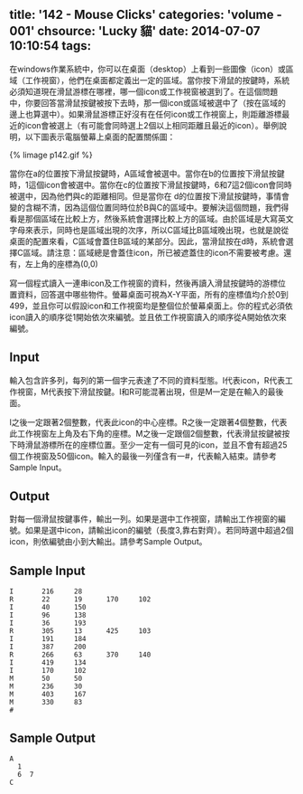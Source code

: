 title: '142 - Mouse Clicks'
categories: 'volume - 001'
chsource: 'Lucky 貓'
date: 2014-07-07 10:10:54
tags:
---

在windows作業系統中，你可以在桌面（desktop）上看到一些圖像（icon）或區域（工作視窗），他們在桌面都定義出一定的區域。當你按下滑鼠的按鍵時，系統必須知道現在滑鼠游標在哪裡，哪一個icon或工作視窗被選到了。在這個問題中，你要回答當滑鼠按鍵被按下去時，那一個icon或區域被選中了（按在區域的邊上也算選中）。如果滑鼠游標正好沒有在任何icon或工作視窗上，則距離游標最近的icon會被選上（有可能會同時選上2個以上相同距離且最近的icon）。舉例說明，以下圖表示電腦螢幕上桌面的配置關係圖：

{% limage p142.gif %}

當你在a的位置按下滑鼠按鍵時，A區域會被選中。當你在b的位置按下滑鼠按鍵時，1這個icon會被選中。當你在c的位置按下滑鼠按鍵時，6和7這2個icon會同時被選中，因為他們與c的距離相同。但是當你在 d的位置按下滑鼠按鍵時，事情會變的含糊不清，因為這個位置同時位於B與C的區域中。要解決這個問題，我們得看是那個區域在比較上方，然後系統會選擇比較上方的區域。由於區域是大寫英文字母來表示，同時也是區域出現的次序，所以C區域比B區域晚出現，也就是說從桌面的配置來看，C區域會蓋住B區域的某部分。因此，當滑鼠按在d時，系統會選擇C區域。請注意：區域總是會蓋住icon，所已被遮蓋住的icon不需要被考慮。還有，左上角的座標為(0,0)

寫一個程式讀入一連串icon及工作視窗的資料，然後再讀入滑鼠按鍵時的游標位置資料，回答選中哪些物件。螢幕桌面可視為X-Y平面，所有的座標值均介於0到499，並且你可以假設icon和工作視窗均是整個位於螢幕桌面上。你的程式必須依icon讀入的順序從1開始依次來編號。並且依工作視窗讀入的順序從A開始依次來編號。

## Input ##

輸入包含許多列，每列的第一個字元表達了不同的資料型態。I代表icon，R代表工作視窗，M代表按下滑鼠按鍵。I和R可能混著出現，但是M一定是在輸入的最後面。

I之後一定跟著2個整數，代表此icon的中心座標。R之後一定跟著4個整數，代表此工作視窗左上角及右下角的座標。M之後一定跟個2個整數，代表滑鼠按鍵被按下時滑鼠游標所在的座標位置。至少一定有一個可見的icon，並且不會有超過25個工作視窗及50個icon。輸入的最後一列僅含有一#，代表輸入結束。請參考Sample Input。

## Output ##

對每一個滑鼠按鍵事件，輸出一列。如果是選中工作視窗，請輸出工作視窗的編號。如果是選中icon，請輸出icon的編號（長度3,靠右對齊）。若同時選中超過2個icon，則依編號由小到大輸出。請參考Sample Output。

## Sample Input ##

	I       216     28
	R       22      19      170     102
	I       40      150
	I       96      138
	I       36      193
	R       305     13      425     103
	I       191     184
	I       387     200
	R       266     63      370     140
	I       419     134
	I       170     102
	M       50      50
	M       236     30
	M       403     167
	M       330     83
	#

## Sample Output ##

	A
	  1
	  6  7
	C